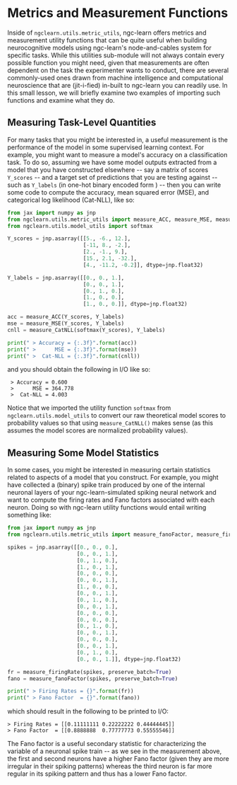 # Metrics and Measurement Functions

Inside of `ngclearn.utils.metric_utils`, ngc-learn offers metrics and measurement
utility functions that can be quite useful when building neurocognitive models using
ngc-learn's node-and-cables system for specific tasks. While this utilities
sub-module will not always contain every possible function you might need,
given that measurements are often dependent on the task the experimenter wants
to conduct, there are several commonly-used ones drawn from machine intelligence
and computational neuroscience that are (jit-i-fied) in-built to ngc-learn you
can readily use.
In this small lesson, we will briefly examine two examples of importing such
functions and examine what they do.

## Measuring Task-Level Quantities

For many tasks that you might be interested in, a useful measurement
is the performance of the model in some supervised learning context. For example,
you might want to measure a model's accuracy on a classification task. To do so,
assuming we have some model outputs extracted from a model that you have constructed
elsewhere -- say a matrix of scores `Y_scores` -- and a target set of predictions
that you are testing against -- such as `Y_labels` (in one-hot binary encoded form )
-- then you can write some code to compute the accuracy, mean squared error (MSE),
and categorical log likelihood (Cat-NLL), like so:

```python
from jax import numpy as jnp
from ngclearn.utils.metric_utils import measure_ACC, measure_MSE, measure_CatNLL
from ngclearn.utils.model_utils import softmax

Y_scores = jnp.asarray([[5., -6., 12.],
                        [-11, 8., -2.],
                        [2., -1., 9.],
                        [15., 2.1, -32.],
                        [4., -11.2, -0.2]], dtype=jnp.float32)

Y_labels = jnp.asarray([[0., 0., 1.],
                        [0., 0., 1.],
                        [0., 1., 0.],
                        [1., 0., 0.],
                        [1., 0., 0.]], dtype=jnp.float32)

acc = measure_ACC(Y_scores, Y_labels)
mse = measure_MSE(Y_scores, Y_labels)
cnll = measure_CatNLL(softmax(Y_scores), Y_labels)

print(" > Accuracy = {:.3f}".format(acc))
print(" >      MSE = {:.3f}".format(mse))
print(" >  Cat-NLL = {:.3f}".format(cnll))
```
and you should obtain the following in I/O like so:

```console
 > Accuracy = 0.600
 >      MSE = 364.778
 >  Cat-NLL = 4.003
```

Notice that we imported the utility function `softmax` from
`ngclearn.utils.model_utils` to convert our raw theoretical model scores to
probability values so that using `measure_CatNLL()` makes sense (as this
assumes the model scores are normalized probability values).

## Measuring Some Model Statistics

In some cases, you might be interested in measuring certain statistics
related to aspects of a model that you construct. For example, you might have
collected a (binary) spike train produced by one of the internal neuronal layers
of your ngc-learn-simulated spiking neural network and want to compute the
firing rates and Fano factors associated with each neuron. Doing so with
ngc-learn utility functions would entail writing something like:

```python
from jax import numpy as jnp
from ngclearn.utils.metric_utils import measure_fanoFactor, measure_firingRate

spikes = jnp.asarray([[0., 0., 0.],
                      [0., 0., 1.],
                      [0., 1., 0.],
                      [1., 0., 1.],
                      [0., 0., 0.],
                      [0., 0., 1.],
                      [1., 0., 0.],
                      [0., 0., 1.],
                      [0., 1., 0.],
                      [0., 0., 1.],
                      [0., 0., 0.],
                      [0., 0., 0.],
                      [0., 1., 0.],
                      [0., 0., 1.],
                      [0., 0., 0.],
                      [0., 0., 1.],
                      [0., 1., 0.],
                      [0., 0., 1.]], dtype=jnp.float32)

fr = measure_firingRate(spikes, preserve_batch=True)
fano = measure_fanoFactor(spikes, preserve_batch=True)

print(" > Firing Rates = {}".format(fr))
print(" > Fano Factor  = {}".format(fano))
```

which should result in the following to be printed to I/O:

```console
> Firing Rates = [[0.11111111 0.22222222 0.44444445]]
> Fano Factor  = [[0.8888888  0.77777773 0.55555546]]
```

The Fano factor is a useful secondary statistic for characterizing the
variable of a neuronal spike train -- as we see in the measurement above,
the first and second neurons have a higher Fano factor (given they are
more irregular in their spiking patterns) whereas the third neuron is far more
regular in its spiking pattern and thus has a lower Fano factor.
